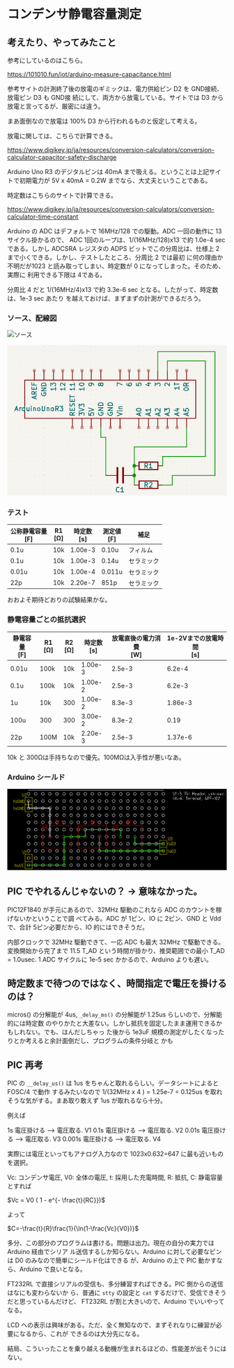 # コンデンサ静電容量測定

## 考えたり、やってみたこと

参考にしているのはこちら。

https://101010.fun/iot/arduino-measure-capacitance.html

参考サイトの計測終了後の放電のギミックは、電力供給ピン D2 を GND接続、放電ピン D3 も GND接
続にして、両方から放電している。サイトでは D3 から放電と言ってるが、厳密には違う。 

まあ面倒なので放電は 100% D3 から行われるものと仮定して考える。

放電に関しては、こちらで計算できる。

https://www.digikey.jp/ja/resources/conversion-calculators/conversion-calculator-capacitor-safety-discharge

Arduino Uno R3 のデジタルピンは 40mA まで吸える。ということは上記サイトで初期電力が 5V x
40mA = 0.2W までなら、大丈夫ということである。

時定数はこちらのサイトで計算できる。

https://www.digikey.jp/ja/resources/conversion-calculators/conversion-calculator-time-constant

Arduino の ADC はデフォルトで 16MHz/128 での駆動。ADC 一回の動作に 13 サイクル掛かるので、
ADC 1回のループは、1/(16MHz/128)x13 で約 1.0e-4 sec である。しかし ADCSRA レジスタの ADPS
ビットでこの分周比は、仕様上 2 まで小くできる。しかし、テストしたところ、分周比 2 では最初
に何の理由か不明だが1023 と読み取ってしまい、時定数が 0 になってしまった。そのため、実際に
利用できる下限は 4である。

分周比 4 だと 1/(16MHz/4)x13 で約 3.3e-6 sec となる。したがって、時定数は、1e-3 sec あたり
を越えておけば、まずまずの計測ができるだろう。

### ソース、配線図

![ソース](./arduino/main/main.ino)

![配線図](./kicad/CapacityMeasure/静電容量測定配線図.png)

### テスト

|公称静電容量<br>[F]|R1<br>[Ω]|時定数<br>[s]|測定値<br>[F]|補足|
| ---  | --- | ---    | ---   | ---     |
| 0.1u | 10k | 1.00e-3| 0.10u | フィルム|
| 0.1u | 10k | 1.00e-3| 0.14u | セラミック |
| 0.01u| 10k | 1.00e-4| 0.011u| セラミック |
| 22p  | 10k | 2.20e-7| 851p  | セラミック |

おおよそ期待どおりの試験結果かな。

### 静電容量ごとの抵抗選択


|静電容量<br>[F]|R1<br>[Ω]|R2<br>[Ω]|時定数<br>[s]|放電直後の電力消費<br>[W]|1e-2Vまでの放電時間<br>[s]|
|---------------|----------|----------|-------- |-------------------------|-----------|
| 0.01u         | 100k     | 10k      | 1.00e-3 | 2.5e-3 | 6.2e-4 |
| 0.1u          | 100k     | 10k      | 1.00e-2 | 2.5e-3 | 6.2e-3 |
| 1u            | 10k      | 300      | 1.00e-2 | 8.3e-3 | 1.86e-3|
| 100u          | 300      | 300      | 3.00e-2 | 8.3e-2 | 0.19   |
| 22p           | 100M     | 10k      | 2.20e-3 | 2.5e-3 | 1.37e-6 |

10k と 300Ωは手持ちなので優先。100MΩは入手性が悪いなあ。

### Arduino シールド

![Arduino シールド設計図](./librecad/CapacitorMeasure_1.png)

## PIC でやれるんじゃないの？ → 意味なかった。

PIC12F1840 が手元にあるので、32MHz 駆動のこれなら ADC のカウントを稼げないかということで調
べてみる。ADC が 1ピン、IO に 2ピン、GND と Vdd で、合計 5ピン必要だから、IO 的にはできそうだ。

内部クロックで 32MHz 駆動できて、一応 ADC も最大 32MHz で駆動できる。変換開始から完了まで
11.5 T_AD という時間が掛かり、推奨範囲での最小 T_AD = 1.0usec. 1 ADC サイクルに 1e-5 sec
かかるので、Arduino よりも遅い。

## 時定数まで待つのではなく、時間指定で電圧を掛けるのは？

micros() の分解能が 4us, ``_delay_ms()`` の分解能が 1.25us らしいので、分解能的には時定数
のやりかたと大差ない。しかし抵抗を固定したまま運用できるかもしれない。でも、はんだしちゃっ
た後から 1e3uF 規模の測定がしたくなったりとか考えると余計面倒だし、プログラムの条件分岐と
かも

## PIC 再考

PIC の ``__delay_us()`` は 1us をちゃんと取れるらしい。データシートによると FOSC/4 で動作
するみたいなので 1/(32MHz x 4 ) = 1.25e-7 = 0.125us を取れそうな気がする。まあ取り敢えず
1us が取れるなら十分。

例えば 

1s 電圧掛ける --> 電圧取る. V1
0.1s 電圧掛ける --> 電圧取る. V2
0.01s 電圧掛ける --> 電圧取る. V3
0.001s 電圧掛ける --> 電圧取る. V4

実際には電圧といってもアナログ入力なので 1023x0.632=647 に最も近いものを選択。

Vc: コンデンサ電圧, V0: 全体の電圧, t: 採用した充電時間, R: 抵抗, C: 静電容量とすれば

$Vc = V0 ( 1 - e^{- \frac{t}{RC}})$

よって

$C=-\frac{t}{R}\frac{1}{\ln(1-\frac{Vc}{V0})}$

多分、この部分のプログラムは書ける。問題は出力。現在の自分の実力では Arduino 経由でシリア
ル送信するしか知らない。Arduino に対して必要なピンは D0 のみなので簡単にシールド化はできる
が、Arduino の上で PIC 動かすなら、Arduino で良いとなる。

FT232RL で直接シリアルの受信も、多分練習すればできる。PIC 側からの送信はなにも変わらないか
ら、普通に ``stty`` の設定と ``cat`` するだけで、受信できそうだと思っているんだけど、
FT232RL が割と大きいので、Arduino でいいやってなる。

LCD への表示は興味がある。ただ、全く無知なので、まずそれなりに練習が必要になるから、これが
できるのは大分先になる。

結局、こういったことを乗り越える動機が生まれるほどの、性能差が出そうにはない。
